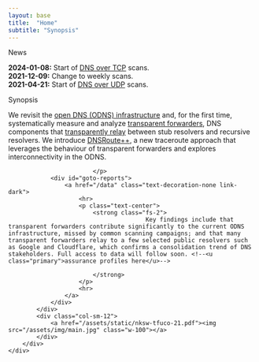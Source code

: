 ```yaml
---
layout: base
title:  "Home"
subtitle: "Synopsis"
---
```


<main id="Note" class="row row-cols-sm-1 px-3 mb-3 mt-5">
    <div class="box h-100 w-100">
        <div class="box-title">News</div>
        <div class="row px-3 mb-3 align-items-stretch">
            <div class="col-sm-12">
                <p class="fs-4 font-monospace text-justify">
                <b>2024-01-08:</b> Start of <a href="/tcp-scans">DNS over TCP</a> scans.
                <br/>
                <b>2021-12-09:</b> Change to weekly scans.
                <br/>
                <b>2021-04-21:</b> Start of <a href="/data">DNS over UDP</a> scans.
                </p>
            </div>
        </div>
    </div>
</main>

<main id="Home" class="row row-cols-sm-1 px-3 mb-3 mt-5">
    <div class="box h-100 w-100">
        <div class="box-title">Synopsis</div>
        <div class="row row-cols-lg-1 row-cols-xl-2 px-3 mb-3 align-items-stretch">
            <div class="col-sm-12">
                            <p class="fs-3 text-justify">
                                We revisit the <u class="primary">open DNS (ODNS) infrastructure</u> and, for the first time, systematically measure and analyze  <u class="success">transparent forwarders</u>, DNS components that <u class="danger">transparently relay</u> between stub resolvers and recursive resolvers. We introduce <u class="success">DNSRoute++</u>, a new traceroute approach that leverages the behaviour of transparent forwarders and explores interconnectivity in the ODNS.
                                
                            </p>
                <div id="goto-reports">
                    <a href="/data" class="text-decoration-none link-dark">
                        <hr>
                        <p class="text-center">
                            <strong class="fs-2">
                                           Key findings include that transparent forwarders contribute significantly to the current ODNS infrastructure, missed by common scanning campaigns; and that many transparent forwarders relay to a few selected public resolvers such as Google and Cloudflare, which confirms a consolidation trend of DNS stakeholders. Full access to data will follow soon. <!--<u class="primary">assurance profiles here</u>-->

                            </strong>
                        </p>
                        <hr>
                    </a>
                </div>
            </div>
            <div class="col-sm-12">
                <a href="/assets/static/nksw-tfuco-21.pdf"><img src="/assets/img/main.jpg" class="w-100"></a>
            </div>
        </div>
    </div>
</main>
